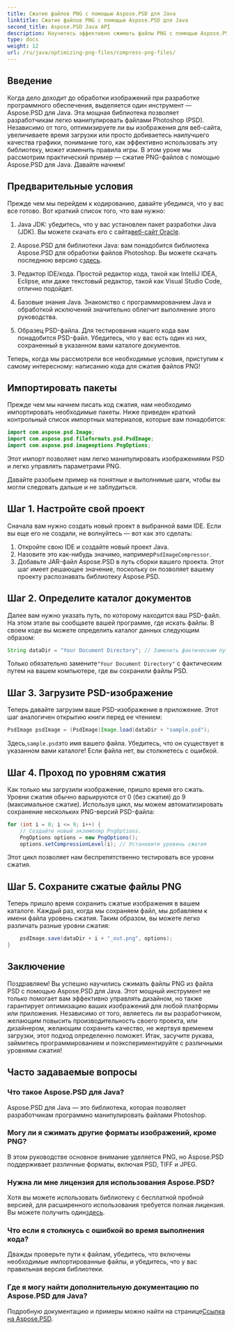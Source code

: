 ```yaml
---
title: Сжатие файлов PNG с помощью Aspose.PSD для Java
linktitle: Сжатие файлов PNG с помощью Aspose.PSD для Java
second_title: Aspose.PSD Java API
description: Научитесь эффективно сжимать файлы PNG с помощью Aspose.PSD для Java. Это руководство проведет вас через реализацию кода, обеспечивая оптимальную обработку файлов.
type: docs
weight: 12
url: /ru/java/optimizing-png-files/compress-png-files/
---
```

## Введение

Когда дело доходит до обработки изображений при разработке программного обеспечения, выделяется один инструмент — Aspose.PSD для Java. Эта мощная библиотека позволяет разработчикам легко манипулировать файлами Photoshop (PSD). Независимо от того, оптимизируете ли вы изображения для веб-сайта, увеличиваете время загрузки или просто добиваетесь наилучшего качества графики, понимание того, как эффективно использовать эту библиотеку, может изменить правила игры. В этом уроке мы рассмотрим практический пример — сжатие PNG-файлов с помощью Aspose.PSD для Java. Давайте начнем!

## Предварительные условия

Прежде чем мы перейдем к кодированию, давайте убедимся, что у вас все готово. Вот краткий список того, что вам нужно:

1.  Java JDK: убедитесь, что у вас установлен пакет разработки Java (JDK). Вы можете скачать его с сайта[веб-сайт Oracle](https://www.oracle.com/java/technologies/javase-jdk11-downloads.html).

2. Aspose.PSD для библиотеки Java: вам понадобится библиотека Aspose.PSD для обработки файлов Photoshop. Вы можете скачать последнюю версию с[здесь](https://releases.aspose.com/psd/java/).

3. Редактор IDE/кода. Простой редактор кода, такой как IntelliJ IDEA, Eclipse, или даже текстовый редактор, такой как Visual Studio Code, отлично подойдет.

4. Базовые знания Java. Знакомство с программированием Java и обработкой исключений значительно облегчит выполнение этого руководства.

5. Образец PSD-файла. Для тестирования нашего кода вам понадобится PSD-файл. Убедитесь, что у вас есть один из них, сохраненный в указанном вами каталоге документов.

Теперь, когда мы рассмотрели все необходимые условия, приступим к самому интересному: написанию кода для сжатия файлов PNG!

## Импортировать пакеты

Прежде чем мы начнем писать код сжатия, нам необходимо импортировать необходимые пакеты. Ниже приведен краткий контрольный список импортных материалов, которые вам понадобятся:

```java
import com.aspose.psd.Image;
import com.aspose.psd.fileformats.psd.PsdImage;
import com.aspose.psd.imageoptions.PngOptions;
```

Этот импорт позволяет нам легко манипулировать изображениями PSD и легко управлять параметрами PNG.

Давайте разобьем пример на понятные и выполнимые шаги, чтобы вы могли следовать дальше и не заблудиться. 

## Шаг 1. Настройте свой проект

Сначала вам нужно создать новый проект в выбранной вами IDE. Если вы еще его не создали, не волнуйтесь — вот как это сделать:

1. Откройте свою IDE и создайте новый проект Java.
2.  Назовите это как-нибудь значимо, например`PsdImageCompressor`.
3. Добавьте JAR-файл Aspose.PSD в путь сборки вашего проекта. Этот шаг имеет решающее значение, поскольку он позволяет вашему проекту распознавать библиотеку Aspose.PSD.

## Шаг 2. Определите каталог документов

Далее вам нужно указать путь, по которому находится ваш PSD-файл. На этом этапе вы сообщаете вашей программе, где искать файлы. В своем коде вы можете определить каталог данных следующим образом:

```java
String dataDir = "Your Document Directory"; // Заменить фактическим путем
```

 Только обязательно замените`"Your Document Directory"` с фактическим путем на вашем компьютере, где вы сохранили файлы PSD.

## Шаг 3. Загрузите PSD-изображение

Теперь давайте загрузим ваше PSD-изображение в приложение. Этот шаг аналогичен открытию книги перед ее чтением:

```java
PsdImage psdImage = (PsdImage)Image.load(dataDir + "sample.psd");
```

 Здесь,`sample.psd`это имя вашего файла. Убедитесь, что он существует в указанном вами каталоге! Если файла нет, вы столкнетесь с ошибкой.

## Шаг 4. Проход по уровням сжатия

Как только мы загрузили изображение, пришло время его сжать. Уровни сжатия обычно варьируются от 0 (без сжатия) до 9 (максимальное сжатие). Используя цикл, мы можем автоматизировать сохранение нескольких PNG-версий PSD-файла:

```java
for (int i = 0; i <= 9; i++) {
    // Создайте новый экземпляр PngOptions.
    PngOptions options = new PngOptions();
    options.setCompressionLevel(i); // Установите уровень сжатия
```

Этот цикл позволяет нам беспрепятственно тестировать все уровни сжатия. 

## Шаг 5. Сохраните сжатые файлы PNG

Теперь пришло время сохранить сжатые изображения в вашем каталоге. Каждый раз, когда мы сохраняем файл, мы добавляем к имени файла уровень сжатия. Таким образом, вы можете легко различать разные уровни сжатия:

```java
    psdImage.save(dataDir + i + "_out.png", options);
}
```

## Заключение

Поздравляем! Вы успешно научились сжимать файлы PNG из файла PSD с помощью Aspose.PSD для Java. Этот мощный инструмент не только помогает вам эффективно управлять дизайном, но также гарантирует оптимизацию ваших изображений для любой платформы или приложения. Независимо от того, являетесь ли вы разработчиком, желающим повысить производительность своего проекта, или дизайнером, желающим сохранить качество, не жертвуя временем загрузки, этот подход определенно поможет. Итак, засучите рукава, займитесь программированием и поэкспериментируйте с различными уровнями сжатия! 

## Часто задаваемые вопросы

### Что такое Aspose.PSD для Java?  
Aspose.PSD для Java — это библиотека, которая позволяет разработчикам программно манипулировать файлами Photoshop.

### Могу ли я сжимать другие форматы изображений, кроме PNG?  
В этом руководстве основное внимание уделяется PNG, но Aspose.PSD поддерживает различные форматы, включая PSD, TIFF и JPEG.

### Нужна ли мне лицензия для использования Aspose.PSD?  
 Хотя вы можете использовать библиотеку с бесплатной пробной версией, для расширенного использования требуется полная лицензия. Вы можете получить один[здесь](https://purchase.aspose.com/buy).

### Что если я столкнусь с ошибкой во время выполнения кода?  
Дважды проверьте пути к файлам, убедитесь, что включены необходимые импортированные файлы, и убедитесь, что у вас правильная версия библиотеки.

### Где я могу найти дополнительную документацию по Aspose.PSD для Java?  
 Подробную документацию и примеры можно найти на странице[Ссылка на Aspose.PSD](https://reference.aspose.com/psd/java/).